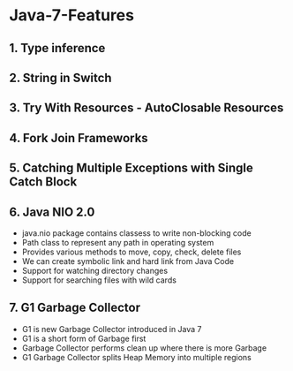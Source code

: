 # Java-7-Features

## 1. 	Type inference
## 2.	String in Switch
## 3.	Try With Resources - AutoClosable Resources
## 4.	Fork Join Frameworks
## 5.	Catching Multiple Exceptions with Single Catch Block
## 6.	Java NIO 2.0
	
-	java.nio package contains classess to write non-blocking code 
-	Path class to represent any path in operating system
-	Provides various methods to move, copy, check, delete files
-	We can create symbolic link and hard link from Java Code
-	Support for watching directory changes
-	Support for searching files with wild cards

## 7.	G1 Garbage Collector

-	G1 is new Garbage Collector introduced in Java 7
-	G1 is a short form of Garbage first 
-	Garbage Collector performs clean up where there is more Garbage
-	G1 Garbage Collector splits Heap Memory into multiple regions
